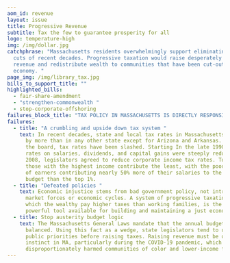 ```yaml
---
aom_id: revenue
layout: issue
title: Progressive Revenue
subtitle: Tax the few to guarantee prosperity for all
logo: temperature-high
img: /img/dollar.jpg
catchphrase: "Massachusetts residents overwhelmingly support eliminating the tax
  cuts of recent decades. Progressive taxation would raise desperately needed
  revenue and redistribute wealth to communities that have been cut-out of the
  economy. "
page_img: /img/library_tax.jpg
bills_to_support_title: ""
highlighted_bills:
  - fair-share-amendment
  - "strengthen-commonwealth "
  - stop-corporate-offshoring
failures_block_title: "TAX POLICY IN MASSACHUSETTS IS DIRECTLY RESPONSIBLE FOR RUNAWAY INEQUALITY  "
failures:
  - title: "A crumbling and upside down tax system "
    text: In recent decades, state and local tax rates in Massachusetts have fallen
      by more than in any other state except for Arizona and Arkansas. Across
      the board, tax rates have been slashed. Starting In the late 1990s, tax
      rates on salaries, dividends, and capital gains were steeply reduced. In
      2008, legislators agreed to reduce corporate income tax rates. Today,
      those with the highest income contribute the least, with the poorest 20%
      of earners contributing nearly 50% more of their salaries to the state
      budget than the top 1%.
  - title: "Defeated policies "
    text: Economic injustice stems from bad government policy, not intractable
      market forces or economic cycles. A system of progressive taxation, in
      which the wealthy pay higher taxes than working families, is the most
      powerful tool available for building and maintaining a just economy.
  - title: Stop austerity budget logic
    text: The Massachusetts General Laws mandate that the annual budget must be
      balanced. Using this fact as a wedge, state legislators tend to underfund
      public priorities before raising taxes. Raising revenue must be our first
      instinct in MA, particularly during the COVID-19 pandemic, which has
      disproportionately harmed communities of color and lower-income families.
---
```

